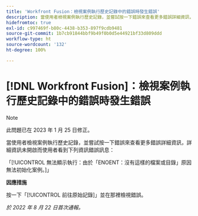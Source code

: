 ```yaml
---
title: 'Workfront Fusion：檢視案例執行歷史記錄中的錯誤時發生錯誤'
description: 當使用者檢視案例執行歷史記錄，並嘗試按一下錯誤來查看更多錯誤詳細資訊，詳細資訊未開啟而使用者看到錯誤訊息。
hidefromtoc: true
exl-id: c997469f-b80c-4438-b353-897f9cdb9481
source-git-commit: 1b7cb91844bbf9b49f0b0d5e44921bf33d809ddd
workflow-type: ht
source-wordcount: '132'
ht-degree: 100%

---
```


# [!DNL Workfront Fusion]：檢視案例執行歷史記錄中的錯誤時發生錯誤

>[!NOTE]
>
>此問題已在 2023 年 1 月 25 日修正。

當使用者檢視案例執行歷史記錄，並嘗試按一下錯誤來查看更多錯誤詳細資訊，詳細資訊未開啟而使用者看到下列資訊錯誤訊息：

「[!UICONTROL 無法顯示執行：由於「ENOENT：沒有這樣的檔案或目錄」原因無法初始化案例。]」

**因應措施**

按一下「[!UICONTROL 前往原始記錄]」並在那裡檢視錯誤。

_於 2022 年 8 月 22 日首次通報。_

